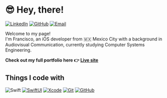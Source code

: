 # 😎 Hey, there!
[![LinkedIn](https://badgen.net/badge/icon/LinkedIn?icon=linkedin&label&color=0A66C2)](https://www.linkedin.com/in/franciscoxcode)
[![GitHub](https://badgen.net/badge/icon/GitHub?icon=github&label&color=181717)](https://www.github.com/franciscoxcode) 
[![Email](https://badgen.net/badge/icon/Email?icon=mail&label&color=pink)](mailto:fxcasillas.dev@gmail.com)

Welcome to my page!  
I'm Francisco, an iOS developer from 🇲🇽 Mexico City with a background in Audiovisual Communication, currently studying Computer Systems Engineering.

**Check out my full portfolio here 👉 [Live site](https://portfolio-zeta-dun-44.vercel.app)**

## Things I code with
![Swift](https://img.shields.io/badge/Swift-orange?style=flat&logo=swift&logoColor=white)
[![SwiftUI](https://badgen.net/badge/icon/SwiftUI?icon=swift&label&color=cyan)](https://developer.apple.com/xcode/swiftui/)
[![Xcode](https://badgen.net/badge/icon/Xcode?icon=xcode&label&color=green)](https://developer.apple.com/xcode/)
[![Git](https://badgen.net/badge/icon/Git?icon=git&label&color=F05032)](https://git-scm.com/)
[![GitHub](https://badgen.net/badge/icon/GitHub?icon=github&label&color=181717)](https://github.com/franciscoxcode)
